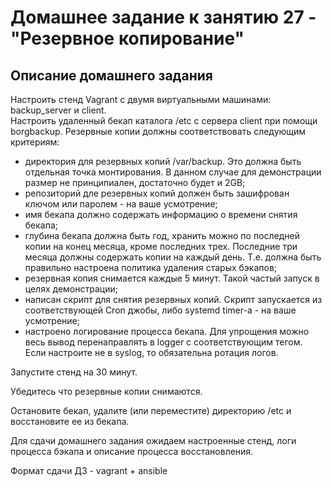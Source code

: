 # Домашнее задание к занятию 27 - "Резервное копирование"

## Описание домашнего задания

Настроить стенд Vagrant с двумя виртуальными машинами: backup_server и client.    
Настроить удаленный бекап каталога /etc c сервера client при помощи borgbackup. Резервные копии должны соответствовать следующим критериям:

- директория для резервных копий /var/backup. Это должна быть отдельная точка монтирования. В данном случае для демонстрации размер не принципиален, достаточно будет и 2GB;
- репозиторий дле резервных копий должен быть зашифрован ключом или паролем - на ваше усмотрение;
- имя бекапа должно содержать информацию о времени снятия бекапа;
- глубина бекапа должна быть год, хранить можно по последней копии на конец месяца, кроме последних трех.
Последние три месяца должны содержать копии на каждый день. Т.е. должна быть правильно настроена политика удаления старых бэкапов;
- резервная копия снимается каждые 5 минут. Такой частый запуск в целях демонстрации;
- написан скрипт для снятия резервных копий. Скрипт запускается из соответствующей Cron джобы, либо systemd timer-а - на ваше усмотрение;
- настроено логирование процесса бекапа. Для упрощения можно весь вывод перенаправлять в logger с соответствующим тегом. Если настроите не в syslog, то обязательна ротация логов. 

Запустите стенд на 30 минут.

Убедитесь что резервные копии снимаются.

Остановите бекап, удалите (или переместите) директорию /etc и восстановите ее из бекапа.

Для сдачи домашнего задания ожидаем настроенные стенд, логи процесса бэкапа и описание процесса восстановления.

Формат сдачи ДЗ - vagrant + ansible
